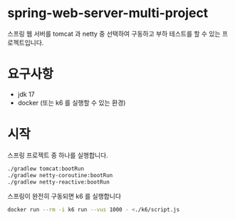 # spring-web-server-multi-project
스프링 웹 서버를 tomcat 과 netty 중 선택하여 구동하고 부하 테스트를 할 수 있는 프로젝트입니다.

# 요구사항
- jdk 17
- docker (또는 k6 를 실행할 수 있는 환경)

# 시작
스프링 프로젝트 중 하나를 실행합니다.
```bash
./gradlew tomcat:bootRun
./gradlew netty-coroutine:bootRun
./gradlew netty-reactive:bootRun
```

스프링이 완전히 구동되면 k6 를 실행합니다
```bash
docker run --rm -i k6 run --vus 1000 - <./k6/script.js
```
